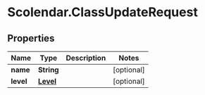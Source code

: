 # Scolendar.ClassUpdateRequest

## Properties
Name | Type | Description | Notes
------------ | ------------- | ------------- | -------------
**name** | **String** |  | [optional] 
**level** | [**Level**](Level.md) |  | [optional] 


